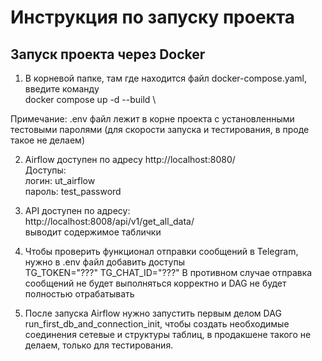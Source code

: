 # Инструкция по запуску проекта #
## Запуск проекта через Docker ##

1. В корневой папке, там где находится файл docker-compose.yaml, введите команду \
docker compose up -d --build \

Примечание: .env файл лежит в корне проекта с установленными тестовыми паролями (для скорости запуска и тестирования, в проде такое не делаем)

2. Airflow доступен по адресу http://localhost:8080/ \
Доступы: \
логин: ut_airflow \
пароль: test_password

4. API доступен по адресу: \
http://localhost:8008/api/v1/get_all_data/ \
выводит содержимое таблички

5. Чтобы проверить функционал отправки сообщений в Telegram, нужно в .env файл добавить доступы \
TG_TOKEN="???"
TG_CHAT_ID="???"
В противном случае отправка сообщений не будет выполняться корректно и DAG не будет полностью отрабатывать

6. После запуска Airflow нужно запустить первым делом DAG run_first_db_and_connection_init, чтобы создать необходимые соединения сетевые и структуры таблиц, в продакшене такого не делаем, только для тестирования.
